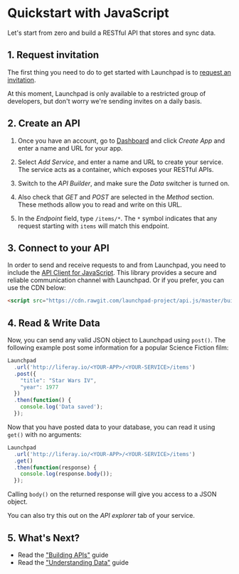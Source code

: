 # Quickstart with JavaScript

Let's start from zero and build a RESTful API that stores and sync data.

## 1. Request invitation

The first thing you need to do to get started with Launchpad is to [request an invitation](http://liferay.io/#invitation).

At this moment, Launchpad is only available to a restricted group of developers, but don't worry we're sending invites on a daily basis.

## 2. Create an API

1. Once you have an account, go to [Dashboard](http://liferay.io/dashboard/apps) and click *Create App* and enter a name and URL for your app.

3. Select *Add Service*, and enter a name and URL to create your service. The service acts as a  container, which exposes your RESTful APIs.

4. Switch to the *API Builder*, and make sure the *Data* switcher is turned on.

5. Also check that *GET* and *POST* are selected in the *Method* section. These methods allow you to read and write on this URL.

5. In the *Endpoint* field, type `/items/*`. The `*` symbol indicates that any request starting with `items` will match this endpoint.

## 3. Connect to your API

In order to send and receive requests to and from Launchpad, you need to include the [API Client for JavaScript](https://github.com/launchpad-project/api.js). This library provides a secure and reliable communication channel with Launchpad. Or if you prefer, you can use the CDN below:

```html
<script src="https://cdn.rawgit.com/launchpad-project/api.js/master/build/globals/api-min.js"></script>
```
## 4. Read & Write Data

Now, you can send any valid JSON object to Launchpad using `post()`. The following example post some information for a popular Science Fiction film:

```js
Launchpad
  .url('http://liferay.io/<YOUR-APP>/<YOUR-SERVICE>/items')
  .post({
    "title": "Star Wars IV",
    "year": 1977
  })
  .then(function() {
    console.log('Data saved');
  });
```

Now that you have posted data to your database, you can read it using `get()` with no arguments:

```js
Launchpad
  .url('http://liferay.io/<YOUR-APP>/<YOUR-SERVICE>/items')
  .get()
  .then(function(response) {
    console.log(response.body());
  });
```

Calling `body()` on the returned response will give you access to a JSON object.

You can also try this out on the *API explorer* tab of your service.

## 5. What's Next?

* Read the ["Building APIs"](http://liferay.io/docs/js/building-apis.html) guide
* Read the ["Understanding Data"](http://liferay.io/docs/js/understanding-data.html) guide
